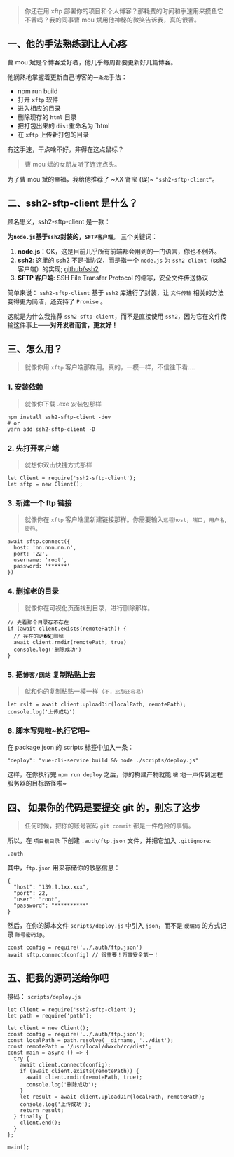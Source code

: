 > 你还在用 xftp 部署你的项目和个人博客？那耗费的时间和手速用来摸鱼它不香吗？我的同事曹 mou 斌用他神秘的微笑告诉我，真的很香。

## 一、他的手法熟练到让人心疼

曹 mou 斌是个博客爱好者，他几乎每周都要更新好几篇博客。

他娴熟地掌握着更新自己博客的`一条龙`手法：

- npm run build
- 打开 `xftp` 软件
- 进入相应的目录
- 删除现存的 `html` 目录
- 把打包出来的 `dist`重命名为 `html
- 在 `xftp` 上传新打包的目录

有这手速，干点啥不好，非得在这点鼠标？

> 曹 mou 斌的女朋友听了连连点头。

为了曹 mou 斌的幸福，我给他推荐了 ~XX 肾宝 (误)~ `"ssh2-sftp-client"`。

## 二、ssh2-sftp-client 是什么？

顾名思义，ssh2-sftp-client 是一款：

**为`node.js`基于`ssh2`封装的，`SFTP客户端`**。
三个关键词：

1. **node.js**：OK，这是目前几乎所有前端都会用到的一门语言，你也不例外。
2. **ssh2**: 这里的 ssh2 不是指协议，而是指一个 `node.js` 为 `ssh2 client`（ssh2 客户端）的实现; [github/ssh2](https://link.juejin.cn/?target=https%3A%2F%2Fgithub.com%2Fmscdex%2Fssh2 'https://github.com/mscdex/ssh2')
3. **SFTP 客户端**: SSH File Transfer Protocol 的缩写，安全文件传送协议

简单来说：
`ssh2-sftp-client` 基于 `ssh2` 库进行了封装，让 `文件传输` 相关的方法变得更为简洁，还支持了 `Promise` 。

这就是为什么我推荐 `ssh2-sftp-client`，而不是直接使用 `ssh2`，因为它在文件传输这件事上——**对开发者而言，更友好！**

## 三、怎么用？

> 就像你用 `xftp` 客户端那样用。真的，一模一样，不信往下看....

### 1. 安装依赖

> 就像你下载 .exe 安装包那样

```
npm install ssh2-sftp-client -dev
# or
yarn add ssh2-sftp-client -D
```

### 2. 先打开客户端

> 就想你双击快捷方式那样

```
let Client = require('ssh2-sftp-client');
let sftp = new Client();
```

### 3. 新建一个 ftp 链接

> 就像你在 `xftp` 客户端里新建链接那样。你需要输入`远程host`，`端口`，`用户名`,`密码`。

```
await sftp.connect({
  host: 'nn.nnn.nn.n',
  port: '22',
  username: 'root',
  password: '******'
})
```

### 4. 删掉老的目录

> 就像你在可视化页面找到目录，进行删除那样。

```
// 先看那个目录存不存在
if (await client.exists(remotePath)) {
  // 存在的话��👴删掉
  await client.rmdir(remotePath, true)
  console.log('删除成功')
}
```

### 5. 把`博客/网站` 复制粘贴上去

> 就和你的复制粘贴一模一样（`不，比那还容易`）

```
let rslt = await client.uploadDir(localPath, remotePath);
console.log('上传成功')
```

### 6. 脚本写完啦~执行它吧~

在 package.json 的 scripts 标签中加入一条：

```
"deploy": "vue-cli-service build && node ./scripts/deploy.js"
```

这样，在你执行完 `npm run deploy` 之后，你的构建产物就能 `嗖` 地一声传到远程服务器的目标路径啦~

## 四、 如果你的代码是要提交 git 的，别忘了这步

> 任何时候，把你的账号密码 `git commit` 都是一件危险的事情。

所以，在 `项目根目录` 下创建 `.auth/ftp.json` 文件，并把它加入 `.gitignore`:

```
.auth
```

其中，`ftp.json` 用来存储你的敏感信息：

```
{
  "host": "139.9.1xx.xxx",
  "port": 22,
  "user": "root",
  "password": "**********"
}
```

然后，在你的脚本文件 `scripts/deploy.js` 中引入 `json`，而不是 `硬编码` 的方式记录 `账号密码ip`。

```
const config = require('../.auth/ftp.json')
await sftp.connect(config) // 很重要！万事安全第一！
```

## 五、把我的源码送给你吧

接码：
`scripts/deploy.js`

```
let Client = require('ssh2-sftp-client');
let path = require('path');

let client = new Client();
const config = require('../.auth/ftp.json');
const localPath = path.resolve(__dirname, '../dist');
const remotePath = '/usr/local/dwxcb/rc/dist';
const main = async () => {
  try {
    await client.connect(config);
    if (await client.exists(remotePath)) {
      await client.rmdir(remotePath, true);
      console.log('删除成功');
    }
    let result = await client.uploadDir(localPath, remotePath);
    console.log('上传成功');
    return result;
  } finally {
    client.end();
  }
};

main();
```
